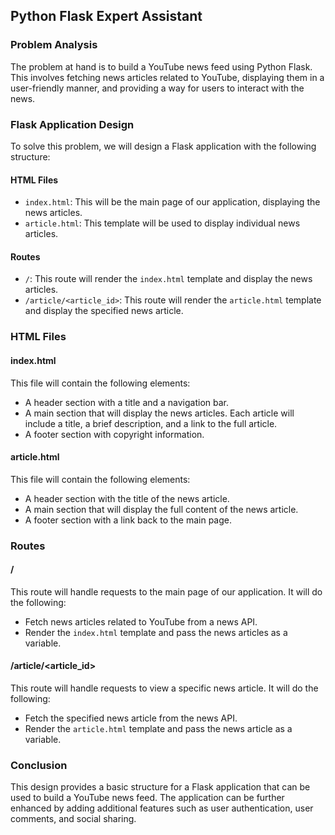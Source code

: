  ## Python Flask Expert Assistant

### Problem Analysis
The problem at hand is to build a YouTube news feed using Python Flask. This involves fetching news articles related to YouTube, displaying them in a user-friendly manner, and providing a way for users to interact with the news.

### Flask Application Design
To solve this problem, we will design a Flask application with the following structure:

#### HTML Files
- `index.html`: This will be the main page of our application, displaying the news articles.
- `article.html`: This template will be used to display individual news articles.

#### Routes
- `/`: This route will render the `index.html` template and display the news articles.
- `/article/<article_id>`: This route will render the `article.html` template and display the specified news article.

### HTML Files
#### index.html
This file will contain the following elements:

- A header section with a title and a navigation bar.
- A main section that will display the news articles. Each article will include a title, a brief description, and a link to the full article.
- A footer section with copyright information.

#### article.html
This file will contain the following elements:

- A header section with the title of the news article.
- A main section that will display the full content of the news article.
- A footer section with a link back to the main page.

### Routes
#### /
This route will handle requests to the main page of our application. It will do the following:

- Fetch news articles related to YouTube from a news API.
- Render the `index.html` template and pass the news articles as a variable.

#### /article/<article_id>
This route will handle requests to view a specific news article. It will do the following:

- Fetch the specified news article from the news API.
- Render the `article.html` template and pass the news article as a variable.

### Conclusion
This design provides a basic structure for a Flask application that can be used to build a YouTube news feed. The application can be further enhanced by adding additional features such as user authentication, user comments, and social sharing.